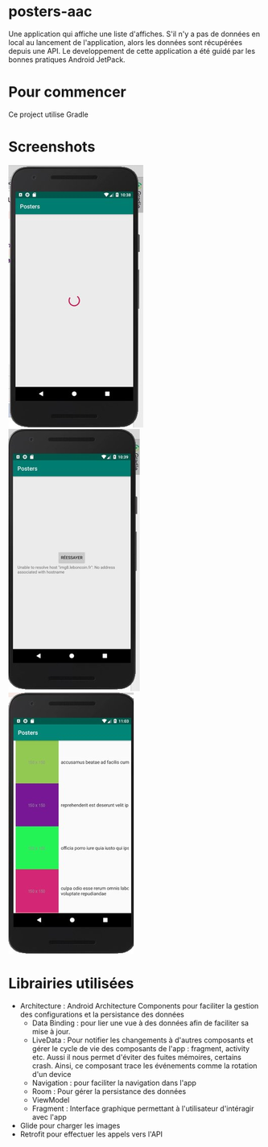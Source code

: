 # posters-aac

Une application qui affiche une liste d'affiches.
S'il n'y a pas de données en local au lancement de l'application, alors les données sont récupérées depuis une API. 
Le developpement de cette application a été guidé par les bonnes pratiques Android JetPack.

# Pour commencer
Ce project utilise Gradle

# Screenshots
![alt text](https://github.com/alsingr/posters-aac/blob/master/screenshots/app1.jpg)
![alt text](https://github.com/alsingr/posters-aac/blob/master/screenshots/app2.jpg)
![alt text](https://github.com/alsingr/posters-aac/blob/master/screenshots/app3.jpg)

# Librairies utilisées
* Architecture : Android Architecture Components pour faciliter la gestion des configurations et la persistance des données
  * Data Binding : pour lier une vue à des données afin de faciliter sa mise à jour. 
  * LiveData : Pour notifier les changements à d'autres composants et gérer le cycle de vie des composants de l'app : fragment, activity etc. Aussi il nous permet d'éviter des fuites mémoires, certains crash. Ainsi, ce composant trace les événements comme la rotation d'un device
  * Navigation : pour faciliter la navigation dans l'app
  * Room : Pour gérer la persistance des données
  * ViewModel
  * Fragment : Interface graphique permettant à l'utilisateur d'intéragir avec l'app 
* Glide pour charger les images
* Retrofit pour effectuer les appels vers l'API

